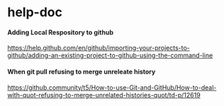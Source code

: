 # help-doc

#### Adding Local Respository to github

https://help.github.com/en/github/importing-your-projects-to-github/adding-an-existing-project-to-github-using-the-command-line

#### When git pull refusing to merge unreleate history

https://github.community/t5/How-to-use-Git-and-GitHub/How-to-deal-with-quot-refusing-to-merge-unrelated-histories-quot/td-p/12619

